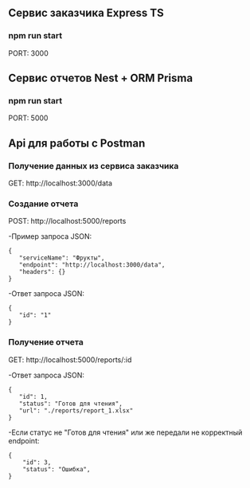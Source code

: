 ## Сервис заказчика Express TS

### npm run start
PORT: 3000

## Сервис отчетов Nest + ORM Prisma

### npm run start
PORT: 5000

## Api для работы с Postman

### Получение данных из сервиса заказчика
  
GET: http://localhost:3000/data

### Создание отчета
  
POST: http://localhost:5000/reports

 -Пример запроса JSON:

 ```
{
    "serviceName": "Фрукты",
    "endpoint": "http://localhost:3000/data",
    "headers": {}
}
```

 -Ответ запроса JSON:

 ```
{
    "id": "1"
}
```

### Получение отчета
  
GET: http://localhost:5000/reports/:id

 -Ответ запроса JSON:

 ```
{
    "id": 1,
    "status": "Готов для чтения",
    "url": "./reports/report_1.xlsx"
}
```

-Если статус не "Готов для чтения" или же передали не корректный endpoint:

```
{
    "id": 3,
    "status": "Ошибка",
}
```